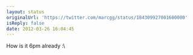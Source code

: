 ```yaml
---
layout: status
originalUrl: 'https://twitter.com/marcgg/status/184309927001600000'
isReply: false
date: 2012-03-26 16:04:45
---
```


How is it 6pm already :\

